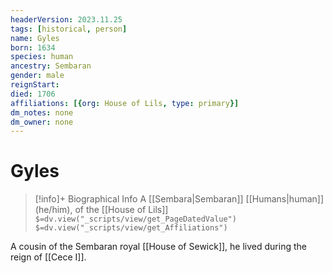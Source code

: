 ```yaml
---
headerVersion: 2023.11.25
tags: [historical, person]
name: Gyles
born: 1634
species: human
ancestry: Sembaran
gender: male
reignStart:
died: 1706
affiliations: [{org: House of Lils, type: primary}]
dm_notes: none
dm_owner: none
---
```

# Gyles
>[!info]+ Biographical Info
> A [[Sembara|Sembaran]] [[Humans|human]] (he/him), of the [[House of Lils]]
> `$=dv.view("_scripts/view/get_PageDatedValue")`
> `$=dv.view("_scripts/view/get_Affiliations")`

A cousin of the Sembaran royal [[House of Sewick]], he lived during the reign of [[Cece I]].
